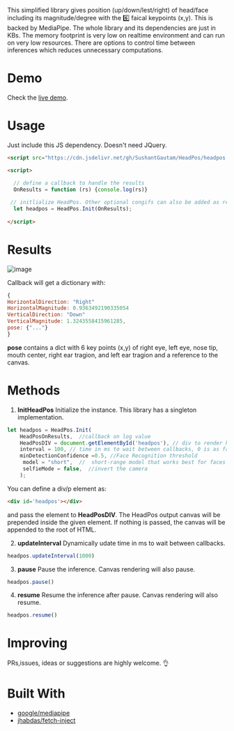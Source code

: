 This simplified library gives position (up/down/lest/right) of head/face including its magnitude/degree with the :six: faical keypoints (x,y). This is backed by MediaPipe. The whole library and its dependencies are just in KBs. The memory footprint is very low on realtime environment and can run on very low resources. There are options to control time between inferences which reduces unnecessary computations. 

# Demo
Check the [live demo](https://sushantgautam.github.io/HeadPos/demo.html "live demo").

# Usage

Just include this JS dependency. Doesn't need JQuery.

```html
<script src="https://cdn.jsdelivr.net/gh/SushantGautam/HeadPos/headpos.js"></script>
```


```html
<script>

  // define a callback to handle the results
  OnResults = function (rs) {console.log(rs)}
  
 // initlialize HeadPos. Other optional congifs can also be added as required.
  let headpos = HeadPos.Init(OnResults);
    
</script>
```

# Results
![image](https://user-images.githubusercontent.com/16721983/135709814-4f134c07-9ba5-4e02-abe4-47d6894819b5.png)

Callback will get a dictionary with:
```javascript
{
HorizontalDirection: "Right"
HorizontalMagnitude: 0.9363492190335054
VerticalDirection: "Down"
VerticalMagnitude: 1.3243558415961285,
pose: {"..."}
}
```
**pose** contains a dict with 6 key points (x,y) of right eye, left eye, nose tip, mouth center, right ear tragion, and left ear tragion and a reference to the canvas.


# Methods
1. **InitHeadPos** 
Initialize the instance. This library has a singleton implementation.

```javascript
let headpos = HeadPos.Init(
    HeadPosOnResults,  //callback on log value
    HeadPosDIV = document.getElementById('headpos'), // div to render headpos
    interval = 100, // time in ms to wait between callbacks, 0 is as fast as possible
	minDetectionConfidence =0.5, //Face Recognition threshold 
	 model = "short",  //  short-range model that works best for faces within 2 meters from the camera 
	 selfieMode = false,  //invert the camera 
	); 

```
You can define a div/p element as:
```html
<div id='headpos'></div>
```
and pass the element to **HeadPosDIV**. The HeadPos output canvas will be prepended inside the given element. If nothing is passed, the canvas will be appended to the root of HTML.

2. **updateInterval**
Dynamically udate time in ms to wait between callbacks.

```javascript
headpos.updateInterval(1000) 
```

3. **pause**
Pause the inference. Canvas rendering will also pause.

```javascript
headpos.pause() 
```

4. **resume**
Resume the inference after pause. Canvas rendering will also resume.

```javascript
headpos.resume() 
```

# Improving
PRs,issues, ideas or suggestions are highly welcome. 👌

# Built With
- [google/mediapipe](https://google.github.io/mediapipe/solutions/face_detection#javascript-solution-api "google/mediapipe")
- [jhabdas/fetch-inject](https://code.habd.as/jhabdas/fetch-inject "jhabdas/fetch-inject")

